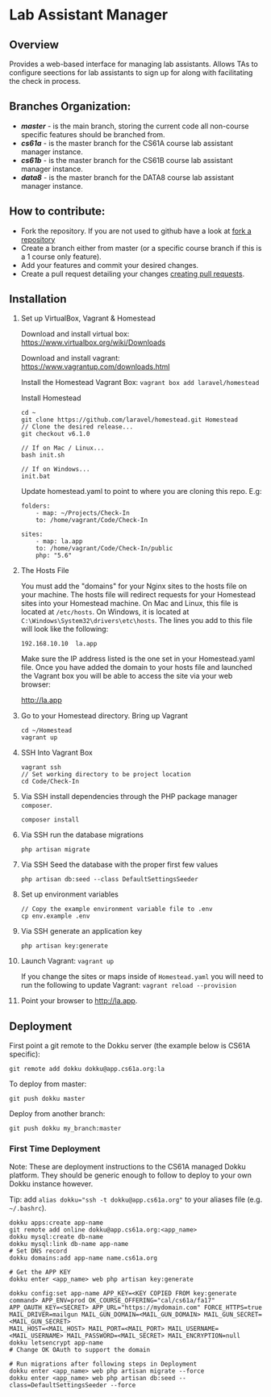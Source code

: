 Lab Assistant Manager
============

## Overview

Provides a web-based interface for managing lab assistants. Allows TAs to configure seections for lab assistants to sign up for along with facilitating the check in process. 


## Branches Organization:
* ***master*** - is the main branch, storing the current code all non-course specific features should be branched from.
* ***cs61a*** - is the master branch for the CS61A course lab assistant manager instance.
* ***cs61b*** - is the master branch for the CS61B course lab assistant manager instance.
* ***data8*** - is the master branch for the DATA8 course lab assistant manager instance.

## How to contribute:
* Fork the repository. If you are not used to github have a look at [fork a repository](https://help.github.com/fork-a-repo)
* Create a branch either from master (or a specific course branch if this is a 1 course only feature).
* Add your features and commit your desired changes.
* Create a pull request detailing your changes [creating pull requests](https://help.github.com/articles/about-pull-requests/).

## Installation

1. Set up VirtualBox, Vagrant & Homestead

    Download and install virtual box:
    https://www.virtualbox.org/wiki/Downloads
 
    Download and install vagrant:
    https://www.vagrantup.com/downloads.html

    Install the Homestead Vagrant Box:
    `vagrant box add laravel/homestead`
    
    Install Homestead
    
    ```
    cd ~
    git clone https://github.com/laravel/homestead.git Homestead
    // Clone the desired release...
    git checkout v6.1.0
    
    // If on Mac / Linux...
    bash init.sh

    // If on Windows...
    init.bat
    ```
    
    Update homestead.yaml to point to where you are cloning this repo. E.g:
    
    ```
    folders:
        - map: ~/Projects/Check-In
        to: /home/vagrant/Code/Check-In

    sites:
        - map: la.app
        to: /home/vagrant/Code/Check-In/public
        php: "5.6"
    ```
    
2. The Hosts File

    You must add the "domains" for your Nginx sites to the hosts file on your machine. The hosts file will redirect requests for your Homestead sites into your Homestead machine. On Mac and Linux, this file is located at `/etc/hosts`. On Windows, it is located at `C:\Windows\System32\drivers\etc\hosts`. The lines you add to this file will look like the following:
    ```
    192.168.10.10  la.app
    ```
    Make sure the IP address listed is the one set in your Homestead.yaml file. Once you have added the domain to your hosts file and launched the Vagrant box you will be able to access the site via your web browser:

    http://la.app
3. Go to your Homestead directory. Bring up Vagrant

    ```
    cd ~/Homestead
    vagrant up
    ```
    
4. SSH Into Vagrant Box
    ```
    vagrant ssh
    // Set working directory to be project location
    cd Code/Check-In
    ```
5. Via SSH install dependencies through the PHP package manager `composer`. 

    `composer install`

6. Via SSH run the database migrations

    `php artisan migrate`

7. Via SSH Seed the database with the proper first few values

    `php artisan db:seed --class DefaultSettingsSeeder`

8. Set up environment variables
    ```
    // Copy the example environment variable file to .env
    cp env.example .env
    ```
9. Via SSH generate an application key

    `php artisan key:generate`

10. Launch Vagrant:
    `vagrant up`
    
    If you change the sites or maps inside of `Homestead.yaml` you will need to run the following to update Vagrant:
    `vagrant reload --provision`
    
    

11. Point your browser to http://la.app. 


## Deployment

First point a git remote to the Dokku server (the example below is CS61A specific):
    
    git remote add dokku dokku@app.cs61a.org:la

To deploy from master:

    git push dokku master

Deploy from another branch:

    git push dokku my_branch:master
    

### First Time Deployment

Note: These are deployment instructions to the CS61A managed Dokku platform. They should be generic enough to follow to deploy to your own Dokku instance however.

Tip:  add `alias dokku="ssh -t dokku@app.cs61a.org"` to your aliases file (e.g. `~/.bashrc`).

    dokku apps:create app-name
    git remote add online dokku@app.cs61a.org:<app_name>
    dokku mysql:create db-name
    dokku mysql:link db-name app-name
    # Set DNS record
    dokku domains:add app-name name.cs61a.org

    # Get the APP KEY
    dokku enter <app_name> web php artisan key:generate

    dokku config:set app-name APP_KEY=<KEY COPIED FROM key:generate command> APP_ENV=prod OK_COURSE_OFFERING="cal/cs61a/fa17" APP_OAUTH_KEY=<SECRET> APP_URL="https://mydomain.com" FORCE_HTTPS=true MAIL_DRIVER=mailgun MAIL_GUN_DOMAIN=<MAIL_GUN_DOMAIN> MAIL_GUN_SECRET=<MAIL_GUN_SECRET>
    MAIL_HOST=<MAIL_HOST> MAIL_PORT=<MAIL_PORT> MAIL_USERNAME=<MAIL_USERNAME> MAIL_PASSWORD=<MAIL_SECRET> MAIL_ENCRYPTION=null
    dokku letsencrypt app-name
    # Change OK OAuth to support the domain
    
    # Run migrations after following steps in Deployment
    dokku enter <app_name> web php artisan migrate --force
    dokku enter <app_name> web php artisan db:seed --class=DefaultSettingsSeeder --force

    



